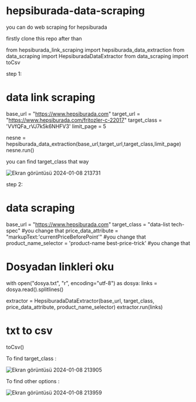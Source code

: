 # hepsiburada-data-scraping
you can  do web scraping for hepsiburada

firstly clone this repo after than

from hepsiburada_link_scraping import hepsiburada_data_extraction
from data_scraping import HepsiburadaDataExtractor
from data_scraping import toCsv

step 1:

# data link scraping
base_url = "https://www.hepsiburada.com"
target_url = "https://www.hepsiburada.com/fritozler-c-22017"
target_class = 'VVfQFa_rVJ7k5k6NHFV3'
limit_page = 5


nesne = hepsiburada_data_extraction(base_url,target_url,target_class,limit_page)
nesne.run()

you can find target_class that way

![Ekran görüntüsü 2024-01-08 213731](https://github.com/thirtyfive-35/hepsiburada-data-scraping/assets/99458931/f8626cf1-99e5-478b-8a56-f8ee867bf836)

step 2:

# data scraping
base_url = "https://www.hepsiburada.com" 
target_class = "data-list tech-spec"  #you change that 
price_data_attribute = "markupText:'currentPriceBeforePoint'" #you change that 
product_name_selector = 'product-name best-price-trick' #you change that 

# Dosyadan linkleri oku
with open("dosya.txt", "r", encoding="utf-8") as dosya:
    links = dosya.read().splitlines()

extractor = HepsiburadaDataExtractor(base_url, target_class, price_data_attribute, product_name_selector)
extractor.run(links)

# txt to csv
toCsv()

To find target_class : 

![Ekran görüntüsü 2024-01-08 213905](https://github.com/thirtyfive-35/hepsiburada-data-scraping/assets/99458931/6945df36-8f63-4d36-8c4a-af23d21a5f01)


To find other options : 

![Ekran görüntüsü 2024-01-08 213959](https://github.com/thirtyfive-35/hepsiburada-data-scraping/assets/99458931/fd07cb88-7c3b-4ea0-bf50-b33e15fa60b6)

